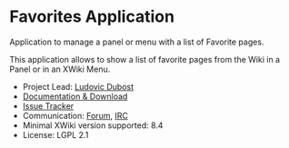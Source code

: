 # Favorites Application

Application to manage a panel or menu with a list of Favorite pages.

This application allows to show a list of favorite pages from the Wiki in a Panel or in an XWiki Menu.

* Project Lead: [Ludovic Dubost](https://www.xwiki.org/xwiki/bin/view/XWiki/ludovic) 
* [Documentation & Download](https://extensions.xwiki.org/xwiki/bin/view/Extension/Favorites%20Application/) 
* [Issue Tracker](https://jira.xwiki.org/browse/XFAV) 
* Communication: [Forum](https://forum.xwiki.org/c/Devs>), [IRC](https://dev.xwiki.org/xwiki/bin/view/Community/IRC>) 
* Minimal XWiki version supported: 8.4 
* License: LGPL 2.1
